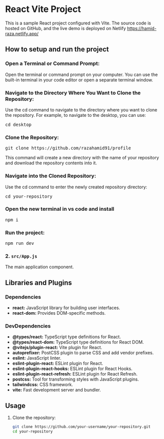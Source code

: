 # React Vite Project

This is a sample React project configured with Vite. The source code is hosted on GitHub, and the live demo is deployed on Netlify https://hamid-raza.netlify.app/

## How to setup and run the project

### Open a Terminal or Command Prompt:
Open the terminal or command prompt on your computer. You can use the built-in terminal in your code editor or open a separate terminal window.

### Navigate to the Directory Where You Want to Clone the Repository:

Use the cd command to navigate to the directory where you want to clone the repository. For example, to navigate to the desktop, you can use:
<pre>cd desktop</pre>

### Clone the Repository:
<pre>git clone https://github.com/razahamid91/profile</pre>
This command will create a new directory with the name of your repository and download the repository contents into it.

### Navigate into the Cloned Repository:
Use the cd command to enter the newly created repository directory:
<pre>cd your-repository </pre>

### Open the new terminal in vs code and install
<pre>npm i</pre>

### Run the project:
<pre>npm run dev</pre>

### 2. `src/App.js`

The main application component.

## Libraries and Plugins

### Dependencies

- **react:** JavaScript library for building user interfaces.
- **react-dom:** Provides DOM-specific methods.

### DevDependencies

- **@types/react:** TypeScript type definitions for React.
- **@types/react-dom:** TypeScript type definitions for React DOM.
- **@vitejs/plugin-react:** Vite plugin for React.
- **autoprefixer:** PostCSS plugin to parse CSS and add vendor prefixes.
- **eslint:** JavaScript linter.
- **eslint-plugin-react:** ESLint plugin for React.
- **eslint-plugin-react-hooks:** ESLint plugin for React Hooks.
- **eslint-plugin-react-refresh:** ESLint plugin for React Refresh.
- **postcss:** Tool for transforming styles with JavaScript plugins.
- **tailwindcss:** CSS framework.
- **vite:** Fast development server and bundler.

## Usage

1. Clone the repository:

   ```bash
   git clone https://github.com/your-username/your-repository.git
   cd your-repository
